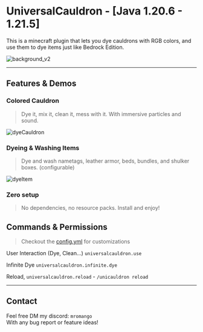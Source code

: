 # UniversalCauldron - [Java 1.20.6 - 1.21.5]

This is a minecraft plugin that lets you dye cauldrons with RGB colors, and use them to dye items just like Bedrock Edition.

![background_v2](https://github.com/user-attachments/assets/b6dcec3c-a8d6-45ff-a557-2e1dc9fa6b85)

---

## Features & Demos

### Colored Cauldron

> Dye it, mix it, clean it, mess with it. With immersive particles and sound.

![dyeCauldron](https://github.com/user-attachments/assets/30117c5b-b84b-4ce6-8df8-8ebe2ca67a5e)

### Dyeing & Washing Items

> Dye and wash nametags, leather armor, beds, bundles, and shulker boxes. (configurable)

![dyeItem](https://github.com/user-attachments/assets/025a4f6c-6528-4633-b3fd-619764ee0773)

### Zero setup

> No dependencies, no resource packs. Install and enjoy!

## Commands & Permissions

> Checkout the [config.yml](https://github.com/Hinogo2210/UniversalCauldron/blob/master/src/main/resources/config.yml) for customizations

User Interaction (Dye, Clean…) `universalcauldron.use`

Infinite Dye `universalcauldron.infinite.dye`

Reload, `universalcauldron.reload` - `/unicauldron reload`
  
---

## Contact
Feel free DM my discord: `mromango`<br>
With any bug report or feature ideas!










